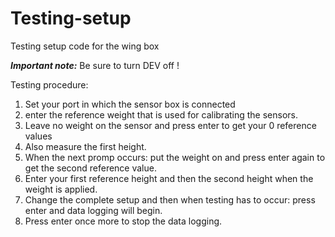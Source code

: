 # Testing-setup
Testing setup code for the wing box

_**Important note:**_
Be sure to turn DEV off !



Testing procedure:
1) Set your port in which the sensor box is connected
2) enter the reference weight that is used for calibrating the sensors.
3) Leave no weight on the sensor and press enter to get your 0 reference values
4) Also measure the first height.
5) When the next promp occurs: put the weight on and press enter again to get the second reference value.
6) Enter your first reference height and then the second height when the weight is applied.
7) Change the complete setup and then when testing has to occur: press enter and data logging will begin.
8) Press enter once more to stop the data logging.
